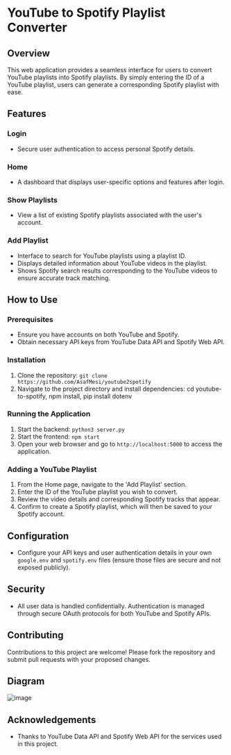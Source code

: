 # YouTube to Spotify Playlist Converter

## Overview
This web application provides a seamless interface for users to convert YouTube playlists into Spotify playlists. By simply entering the ID of a YouTube playlist, users can generate a corresponding Spotify playlist with ease.

## Features

### Login
- Secure user authentication to access personal Spotify details.

### Home
- A dashboard that displays user-specific options and features after login.

### Show Playlists
- View a list of existing Spotify playlists associated with the user's account.

### Add Playlist
- Interface to search for YouTube playlists using a playlist ID.
- Displays detailed information about YouTube videos in the playlist.
- Shows Spotify search results corresponding to the YouTube videos to ensure accurate track matching.

## How to Use

### Prerequisites
- Ensure you have accounts on both YouTube and Spotify.
- Obtain necessary API keys from YouTube Data API and Spotify Web API.

### Installation
1. Clone the repository: `git clone https://github.com/AsafMesi/youtube2spotify`
2. Navigate to the project directory and install dependencies: cd youtube-to-spotify, npm install, pip install dotenv

### Running the Application
1. Start the backend: `python3 server.py`
2. Start the frontend: `npm start`
3. Open your web browser and go to `http://localhost:5000` to access the application.

### Adding a YouTube Playlist
1. From the Home page, navigate to the 'Add Playlist' section.
2. Enter the ID of the YouTube playlist you wish to convert.
3. Review the video details and corresponding Spotify tracks that appear.
4. Confirm to create a Spotify playlist, which will then be saved to your Spotify account.

## Configuration
- Configure your API keys and user authentication details in your own `google.env` and `spotify.env` files (ensure those files are secure and not exposed publicly).

## Security
- All user data is handled confidentially. Authentication is managed through secure OAuth protocols for both YouTube and Spotify APIs.

## Contributing
Contributions to this project are welcome! Please fork the repository and submit pull requests with your proposed changes.

## Diagram
![image](https://github.com/AsafMesi/youtube2spotify/assets/92261832/6489af64-1404-47dc-a24e-46be53604e15)

## Acknowledgements
- Thanks to YouTube Data API and Spotify Web API for the services used in this project.




